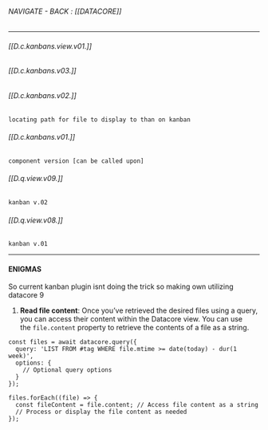###### NAVIGATE - BACK : [[DATACORE]]
----






###### [[D.c.kanbans.view.v01.]]
###### [[D.c.kanbans.v03.]]

###### [[D.c.kanbans.v02.]]
	locating path for file to display to than on kanban

###### [[D.c.kanbans.v01.]]
	component version [can be called upon]

###### [[D.q.view.v09.]]
	kanban v.02

###### [[D.q.view.v08.]]
	kanban v.01



-----
#### ENIGMAS




So current kanban plugin
	isnt doing the trick so making own utilizing datacore
9


1. **Read file content**: Once you’ve retrieved the desired files using a query, you can access their content within the Datacore view. You can use the `file.content` property to retrieve the contents of a file as a string.

```
const files = await datacore.query({
  query: 'LIST FROM #tag WHERE file.mtime >= date(today) - dur(1 week)',
  options: {
    // Optional query options
  }
});

files.forEach((file) => {
  const fileContent = file.content; // Access file content as a string
  // Process or display the file content as needed
});
```




